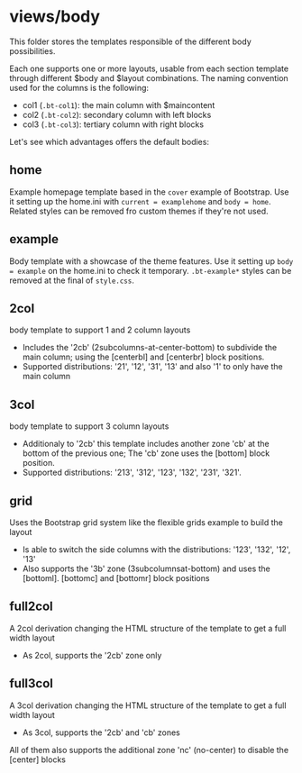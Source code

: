 
# views/body

This folder stores the templates responsible of the different body possibilities.

Each one supports one or more layouts, usable from each section template
through different $body and $layout combinations. The naming convention used for the columns is the following:

- col1 (`.bt-col1`): the main column with $maincontent
- col2 (`.bt-col2`): secondary column with left blocks
- col3 (`.bt-col3`): tertiary column with right blocks

Let's see which advantages offers the default bodies:

## home

Example homepage template based in the `cover` example of Bootstrap.
Use it setting up the home.ini with `current = examplehome` and `body = home`.
Related styles can be removed fro custom themes if they're not used.

## example

Body template with a showcase of the theme features.
Use it setting up `body = example` on the home.ini to check it temporary.
`.bt-example*` styles can be removed at the final of `style.css`.

## 2col

body template to support 1 and 2 column layouts

* Includes the '2cb' (2subcolumns-at-center-bottom) to subdivide the main column;
  using the [centerbl] and [centerbr] block positions.
* Supported distributions: '21', '12', '31', '13' and also '1' to only have the main column

## 3col

body template to support 3 column layouts

* Additionaly to '2cb' this template includes another zone 'cb' at the bottom of the previous one;
  The 'cb' zone uses the [bottom] block position.
* Supported distributions: '213', '312', '123', '132', '231', '321'.

## grid

Uses the Bootstrap grid system like the flexible grids example to build the layout

* Is able to switch the side columns with the distributions: '123', '132', '12', '13'
* Also supports the '3b' zone (3subcolumnsat-bottom)
  and uses the [bottoml]. [bottomc] and [bottomr] block positions

## full2col

A 2col derivation changing the HTML structure of the template to get a full width layout

* As 2col, supports the '2cb' zone only

## full3col

A 3col derivation changing the HTML structure of the template to get a full width layout

* As 3col, supports the '2cb' and 'cb' zones


All of them also supports the additional zone 'nc' (no-center) to disable the [center] blocks
